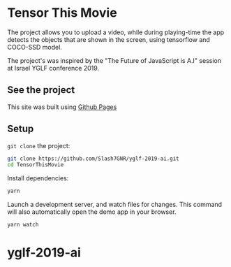 # Tensor This Movie

The project allows you to upload a video, while during playing-time the app detects the objects that are shown in the screen, using tensorflow and COCO-SSD model.

The project's was inspired by the "The Future of JavaScript is A.I" session at Israel YGLF conference 2019.

## See the project
This site was built using [Github Pages]()

## Setup

`git clone` the project:

```sh
git clone https://github.com/Slash7GNR/yglf-2019-ai.git
cd TensorThisMovie
```

Install dependencies:

```sh
yarn
```

Launch a development server, and watch files for changes. This command will also automatically open
the demo app in your browser.

```sh
yarn watch
```

# yglf-2019-ai
